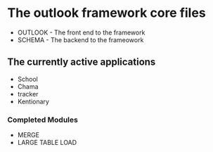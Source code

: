 # The outlook framework core files
- OUTLOOK - The front end to the framework
- SCHEMA - The backend to the frameowork
## The currently active applications
- School
- Chama
- tracker
- Kentionary
### Completed Modules
- MERGE
- LARGE TABLE LOAD

